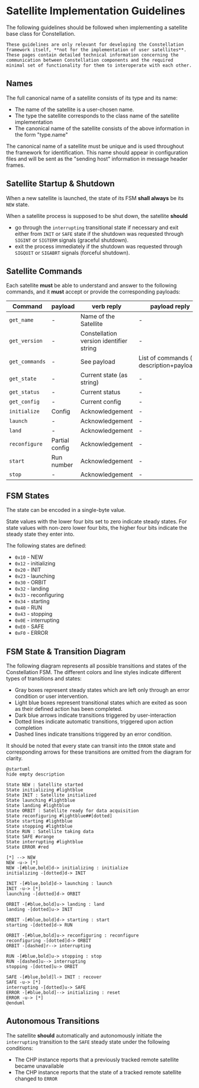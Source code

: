 # Satellite Implementation Guidelines

The following guidelines should be followed when implementing a satellite base class for Constellation.

```{note}
These guidelines are only relevant for developing the Constellation framework itself, **not for the implementation of user satellites**.
These pages contain detailed technical information concerning the communication between Constellation components and the required
minimal set of functionality for them to interoperate with each other.
```

## Names

The full canonical name of a satellite consists of its type and its name:

* The name of the satellite is a user-chosen name.
* The type the satellite corresponds to the class name of the satellite implementation
* The canonical name of the satellite consists of the above information in the form "type.name"

The canonical name of a satellite must be unique and is used throughout the framework for identification. This name should
appear in configuration files and will be sent as the "sending host" information in message header frames.

## Satellite Startup & Shutdown

When a new satellite is launched, the state of its FSM **shall always** be its `NEW` state.

When a satellite process is supposed to be shut down, the satellite **should**

* go through the `interrupting` transitional state if necessary and exit either from `INIT` or `SAFE` state if the shutdown was requested through `SIGINT` or `SIGTERM` signals (graceful shutdown).
* exit the process immediately if the shutdown was requested through `SIGQUIT` or `SIGABRT` signals (forceful shutdown).

## Satellite Commands

Each satellite **must** be able to understand and answer to the following commands, and it **must** accept or provide the
corresponding payloads:

| Command | payload | verb reply | payload reply
| ------- | ------- | ---------- | -------------
| `get_name` | - | Name of the Satellite | -
| `get_version` | - | Constellation version identifier string | -
| `get_commands` | - | See payload | List of commands (+ description+payload?)
| `get_state` | - | Current state (as string) | -
| `get_status` | - | Current status | -
| `get_config` | - | Current config | -
| `initialize` | Config | Acknowledgement | -
| `launch` | - | Acknowledgement | -
| `land` | - | Acknowledgement | -
| `reconfigure` | Partial config | Acknowledgement | -
| `start` | Run number | Acknowledgement | -
| `stop` | - | Acknowledgement | -

## FSM States

The state can be encoded in a single-byte value.

State values with the lower four bits set to zero indicate steady states. For state values with non-zero lower four bits, the higher four bits indicate the steady state they enter into.

The following states are defined:

* `0x10` - NEW
* `0x12` - initializing
* `0x20` - INIT
* `0x23` - launching
* `0x30` - ORBIT
* `0x32` - landing
* `0x33` - reconfiguring
* `0x34` - starting
* `0x40` - RUN
* `0x43` - stopping
* `0x0E` - interrupting
* `0xE0` - SAFE
* `0xF0` - ERROR

## FSM State & Transition Diagram

The following diagram represents all possible transitions and states of the Constellation FSM. The different colors and line
styles indicate different types of transitions and states:

* Gray boxes represent steady states which are left only through an error condition or user intervention.
* Light blue boxes represent transitional states which are exited as soon as their defined action has been completed.
* Dark blue arrows indicate transitions triggered by user-interaction
* Dotted lines indicate automatic transitions, triggered upon action completion
* Dashed lines indicate transitions triggered by an error condition.

It should be noted that every state can transit into the `ERROR` state and corresponding arrows for these transitions are
omitted from the diagram for clarity.

```plantuml
@startuml
hide empty description

State NEW : Satellite started
State initializing #lightblue
State INIT : Satellite initialized
State launching #lightblue
State landing #lightblue
State ORBIT : Satellite ready for data acquisition
State reconfiguring #lightblue##[dotted]
State starting #lightblue
State stopping #lightblue
State RUN : Satellite taking data
State SAFE #orange
State interrupting #lightblue
State ERROR #red

[*] --> NEW
NEW -u-> [*]
NEW -[#blue,bold]d-> initializing : initialize
initializing -[dotted]d-> INIT

INIT -[#blue,bold]d-> launching : launch
INIT -u-> [*]
launching -[dotted]d-> ORBIT

ORBIT -[#blue,bold]u-> landing : land
landing -[dotted]u-> INIT

ORBIT -[#blue,bold]d-> starting : start
starting -[dotted]d-> RUN

ORBIT -[#blue,bold]u-> reconfiguring : reconfigure
reconfiguring -[dotted]d-> ORBIT
ORBIT -[dashed]r--> interrupting

RUN -[#blue,bold]u-> stopping : stop
RUN -[dashed]u--> interrupting
stopping -[dotted]u-> ORBIT

SAFE -[#blue,bold]l-> INIT : recover
SAFE -u-> [*]
interrupting -[dotted]u-> SAFE
ERROR -[#blue,bold]--> initializing : reset
ERROR -u-> [*]
@enduml
```

## Autonomous Transitions

The satellite **should** automatically and autonomously initiate the `interrupting` transition to the `SAFE` steady state
under the following conditions:

* The CHP instance reports that a previously tracked remote satellite became unavailable
* The CHP instance reports that the state of a tracked remote satellite changed to `ERROR`
